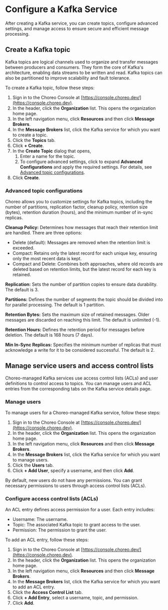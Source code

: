 # Configure a Kafka Service

After creating a Kafka service, you can create topics, configure advanced settings, and manage access to ensure secure and efficient message processing.

## Create a Kafka topic

Kafka topics are logical channels used to organize and transfer messages between producers and consumers. They form the core of Kafka's architecture, enabling data streams to be written and read. Kafka topics can also be partitioned to improve scalability and fault tolerance.

To create a Kafka topic, follow these steps:

1. Sign in to the Choreo Console at [https://console.choreo.dev/](https://console.choreo.dev).
2. In the header, click the **Organization** list. This opens the organization home page.
3. In the left navigation menu, click **Resources** and then click **Message Brokers**.
4. In the **Message Brokers** list, click the Kafka service for which you want to create a topic.
5. Click the **Topics** tab.
6. Click **+ Create**.
7. In the **Create Topic** dialog that opens, 
   1. Enter a name for the topic.
   2. To configure advanced settings, click to expand **Advanced Configurations** and apply the required settings. For details, see [Advanced topic configurations](#advanced-topic-configurations).
8. Click **Create**.

### Advanced topic configurations

Choreo allows you to customize settings for Kafka topics, including the number of partitions, replication factor, cleanup policy, retention size (bytes), retention duration (hours), and the minimum number of in-sync replicas.

**Cleanup Policy:**  Determines how messages that reach their retention limit are handled. There are three options:  

- Delete (default): Messages are removed when the retention limit is exceeded. 
- Compact: Retains only the latest record for each unique key, ensuring only the most recent data is kept.  
- Compact and Delete: Combines both approaches, where old records are deleted based on retention limits, but the latest record for each key is retained.

**Replication:** Sets the number of partition copies to ensure data durability. The default is 3.

**Partitions:** Defines the number of segments the topic should be divided into for parallel processing. The default is 1 partition.

**Retention Bytes:** Sets the maximum size of retained messages. Older messages are discarded on reaching this limit. The default is unlimited (-1).

**Retention Hours:** Defines the retention period for messages before deletion. The default is 168 hours (7 days).

**Min In-Sync Replicas:** Specifies the minimum number of replicas that must acknowledge a write for it to be considered successful. The default is 2.

## Manage service users and access control lists

Choreo-managed Kafka services use access control lists (ACLs) and user definitions to control access to topics. You can manage users and ACL entries from the corresponding tabs on the Kafka service details page.

### Manage users

To manage users for a Choreo-managed Kafka service, follow these steps:

1. Sign in to the Choreo Console at [https://console.choreo.dev/](https://console.choreo.dev).
2. In the header, click the **Organization** list. This opens the organization home page.
3. In the left navigation menu, click **Resources** and then click **Message Brokers**.
4. In the **Message Brokers** list, click the Kafka service for which you want to manage users.
5. Click the **Users** tab.
6. Click **+ Add User**, specify a username, and then click **Add**.

By default, new users do not have any permissions. You can grant necessary permissions to users through access control lists (ACLs).

### Configure access control lists (ACLs)

An ACL entry defines access permission for a user. Each entry includes:

 - Username: The username.
 - Topic: The associated Kafka topic to grant access to the user.
 - Permission: The permission to grant the user. 

To add an ACL entry, follow these steps:

1. Sign in to the Choreo Console at [https://console.choreo.dev/](https://console.choreo.dev).
2. In the header, click the **Organization** list. This opens the organization home page.
3. In the left navigation menu, click **Resources** and then click **Message Brokers**.
4. In the **Message Brokers** list, click the Kafka service for which you want to add an ACL entry.
5. Click the **Access Control List** tab.
6. Click **+ Add Entry**, select a username, topic, and permission.
7. Click **Add**.
